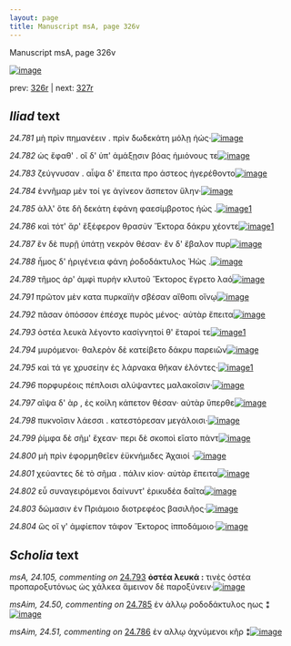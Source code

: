 ```yaml
---
layout: page
title: Manuscript msA, page 326v
---
```


Manuscript msA, page 326v

[![image](http://www.homermultitext.org/iipsrv?OBJ=IIP,1.0&FIF=/project/homer/pyramidal/deepzoom/hmt/vaimg/2017a/VA326VN_0828.tif&WID=100&CVT=JPEG)](http://www.homermultitext.org/ict2/?urn=urn:cite2:hmt:vaimg.2017a:VA326VN_0828)

prev:  [326r](../326r/) | next:  [327r](../327r/)

## *Iliad* text

*24.781* <a id="24.781"/> μὴ πρὶν πημανέειν . πρὶν δωδεκάτη μόλῃ ἠώς·[![image](http://www.homermultitext.org/iipsrv?OBJ=IIP,1.0&FIF=/project/homer/pyramidal/deepzoom/hmt/vaimg/2017a/VA326VN_0828.tif&RGN=0.497,0.217,0.41,0.0338&WID=1000&CVT=JPEG)](http://www.homermultitext.org/ict2/?urn=urn:cite2:hmt:vaimg.2017a:VA326VN_0828@0.497,0.217,0.41,0.0338)

*24.782* <a id="24.782"/> ὡς ἔφαθ' . οἳ δ' ὑπ' ἀμάξῃσιν βόας ἡμιόνους τε[![image](http://www.homermultitext.org/iipsrv?OBJ=IIP,1.0&FIF=/project/homer/pyramidal/deepzoom/hmt/vaimg/2017a/VA326VN_0828.tif&RGN=0.504,0.2372,0.41,0.0345&WID=1000&CVT=JPEG)](http://www.homermultitext.org/ict2/?urn=urn:cite2:hmt:vaimg.2017a:VA326VN_0828@0.504,0.2372,0.41,0.0345)

*24.783* <a id="24.783"/> ζεύγνυσαν . αἶψα δ' ἔπειτα προ άστεος ἠγερέθοντο[![image](http://www.homermultitext.org/iipsrv?OBJ=IIP,1.0&FIF=/project/homer/pyramidal/deepzoom/hmt/vaimg/2017a/VA326VN_0828.tif&RGN=0.493,0.256,0.424,0.0383&WID=1000&CVT=JPEG)](http://www.homermultitext.org/ict2/?urn=urn:cite2:hmt:vaimg.2017a:VA326VN_0828@0.493,0.256,0.424,0.0383)

*24.784* <a id="24.784"/> ἐννῆμαρ μὲν τοί γε ἀγίνεον ἄσπετον ὕλην·[![image](http://www.homermultitext.org/iipsrv?OBJ=IIP,1.0&FIF=/project/homer/pyramidal/deepzoom/hmt/vaimg/2017a/VA326VN_0828.tif&RGN=0.498,0.2748,0.366,0.033&WID=1000&CVT=JPEG)](http://www.homermultitext.org/ict2/?urn=urn:cite2:hmt:vaimg.2017a:VA326VN_0828@0.498,0.2748,0.366,0.033)

*24.785* <a id="24.785"/> ἀλλ' ὅτε δῆ δεκάτη ἐφάνη φαεσίμβροτος ἠὼς .[![image](http://www.homermultitext.org/iipsrv?OBJ=IIP,1.0&FIF=/project/homer/pyramidal/deepzoom/hmt/vaimg/2017a/VA326VN_0828.tif&RGN=0.499,0.2928,0.396,0.033&WID=1000&CVT=JPEG)](http://www.homermultitext.org/ict2/?urn=urn:cite2:hmt:vaimg.2017a:VA326VN_0828@0.499,0.2928,0.396,0.033)[1](#msAim_24.50)

*24.786* <a id="24.786"/> καὶ τότ' ἄρ' ἔξέφερον θρασὺν Ἕκτορα δάκρυ χέοντε[![image](http://www.homermultitext.org/iipsrv?OBJ=IIP,1.0&FIF=/project/homer/pyramidal/deepzoom/hmt/vaimg/2017a/VA326VN_0828.tif&RGN=0.501,0.3146,0.406,0.033&WID=1000&CVT=JPEG)](http://www.homermultitext.org/ict2/?urn=urn:cite2:hmt:vaimg.2017a:VA326VN_0828@0.501,0.3146,0.406,0.033)[1](#msAim_24.51)

*24.787* <a id="24.787"/> ἒν δὲ πυρῇ ὑπάτῃ νεκρὸν θέσαν· ἒν δ' ἔβαλον πυρ[![image](http://www.homermultitext.org/iipsrv?OBJ=IIP,1.0&FIF=/project/homer/pyramidal/deepzoom/hmt/vaimg/2017a/VA326VN_0828.tif&RGN=0.501,0.3303,0.414,0.0353&WID=1000&CVT=JPEG)](http://www.homermultitext.org/ict2/?urn=urn:cite2:hmt:vaimg.2017a:VA326VN_0828@0.501,0.3303,0.414,0.0353)

*24.788* <a id="24.788"/> ἦμος δ' ἠριγένεια φάνη ῥοδοδάκτυλος Ἠὼς .[![image](http://www.homermultitext.org/iipsrv?OBJ=IIP,1.0&FIF=/project/homer/pyramidal/deepzoom/hmt/vaimg/2017a/VA326VN_0828.tif&RGN=0.502,0.3506,0.38,0.0353&WID=1000&CVT=JPEG)](http://www.homermultitext.org/ict2/?urn=urn:cite2:hmt:vaimg.2017a:VA326VN_0828@0.502,0.3506,0.38,0.0353)

*24.789* <a id="24.789"/> τῆμος άρ' ἀμφὶ πυρὴν κλυτοῦ Ἕκτορος ἔγρετο λαό[![image](http://www.homermultitext.org/iipsrv?OBJ=IIP,1.0&FIF=/project/homer/pyramidal/deepzoom/hmt/vaimg/2017a/VA326VN_0828.tif&RGN=0.5,0.3724,0.406,0.0323&WID=1000&CVT=JPEG)](http://www.homermultitext.org/ict2/?urn=urn:cite2:hmt:vaimg.2017a:VA326VN_0828@0.5,0.3724,0.406,0.0323)

*24.791* <a id="24.791"/> πρῶτον μὲν κατα πυρκαϊὴν σβέσαν αἴθοπι οἴνῳ[![image](http://www.homermultitext.org/iipsrv?OBJ=IIP,1.0&FIF=/project/homer/pyramidal/deepzoom/hmt/vaimg/2017a/VA326VN_0828.tif&RGN=0.494,0.3911,0.406,0.0323&WID=1000&CVT=JPEG)](http://www.homermultitext.org/ict2/?urn=urn:cite2:hmt:vaimg.2017a:VA326VN_0828@0.494,0.3911,0.406,0.0323)

*24.792* <a id="24.792"/> πᾶσαν ὁπόσσον ἐπέσχε πυρὸς μένος· αὐτὰρ ἔπειτα[![image](http://www.homermultitext.org/iipsrv?OBJ=IIP,1.0&FIF=/project/homer/pyramidal/deepzoom/hmt/vaimg/2017a/VA326VN_0828.tif&RGN=0.492,0.4084,0.414,0.0278&WID=1000&CVT=JPEG)](http://www.homermultitext.org/ict2/?urn=urn:cite2:hmt:vaimg.2017a:VA326VN_0828@0.492,0.4084,0.414,0.0278)

*24.793* <a id="24.793"/> ὀστέα λευκὰ λέγοντο κασίγνητοί θ' ἕταροί τε[![image](http://www.homermultitext.org/iipsrv?OBJ=IIP,1.0&FIF=/project/homer/pyramidal/deepzoom/hmt/vaimg/2017a/VA326VN_0828.tif&RGN=0.491,0.4287,0.394,0.0278&WID=1000&CVT=JPEG)](http://www.homermultitext.org/ict2/?urn=urn:cite2:hmt:vaimg.2017a:VA326VN_0828@0.491,0.4287,0.394,0.0278)[1](#msA_24.105)

*24.794* <a id="24.794"/> μυρόμενοι· θαλερὸν δὲ κατείβετο δάκρυ παρειῶν[![image](http://www.homermultitext.org/iipsrv?OBJ=IIP,1.0&FIF=/project/homer/pyramidal/deepzoom/hmt/vaimg/2017a/VA326VN_0828.tif&RGN=0.498,0.4482,0.412,0.0278&WID=1000&CVT=JPEG)](http://www.homermultitext.org/ict2/?urn=urn:cite2:hmt:vaimg.2017a:VA326VN_0828@0.498,0.4482,0.412,0.0278)

*24.795* <a id="24.795"/> καὶ τά γε χρυσείην ἐς λάρνακα θῆκαν ἑλόντες·[![image](http://www.homermultitext.org/iipsrv?OBJ=IIP,1.0&FIF=/project/homer/pyramidal/deepzoom/hmt/vaimg/2017a/VA326VN_0828.tif&RGN=0.501,0.4632,0.412,0.0315&WID=1000&CVT=JPEG)](http://www.homermultitext.org/ict2/?urn=urn:cite2:hmt:vaimg.2017a:VA326VN_0828@0.501,0.4632,0.412,0.0315)[1](#msA_24.106)

*24.796* <a id="24.796"/> πορφυρέοις πέπλοισι αλύψαντες μαλακοῖσιν·[![image](http://www.homermultitext.org/iipsrv?OBJ=IIP,1.0&FIF=/project/homer/pyramidal/deepzoom/hmt/vaimg/2017a/VA326VN_0828.tif&RGN=0.498,0.485,0.412,0.0315&WID=1000&CVT=JPEG)](http://www.homermultitext.org/ict2/?urn=urn:cite2:hmt:vaimg.2017a:VA326VN_0828@0.498,0.485,0.412,0.0315)

*24.797* <a id="24.797"/> αῖψα δ' ὰρ , ἐς κοίλη κάπετον θέσαν· αὐτὰρ ὕπερθε[![image](http://www.homermultitext.org/iipsrv?OBJ=IIP,1.0&FIF=/project/homer/pyramidal/deepzoom/hmt/vaimg/2017a/VA326VN_0828.tif&RGN=0.491,0.5038,0.422,0.0315&WID=1000&CVT=JPEG)](http://www.homermultitext.org/ict2/?urn=urn:cite2:hmt:vaimg.2017a:VA326VN_0828@0.491,0.5038,0.422,0.0315)

*24.798* <a id="24.798"/> πυκνοῖσιν λάεσσι . κατεστόρεσαν μεγάλοισι·[![image](http://www.homermultitext.org/iipsrv?OBJ=IIP,1.0&FIF=/project/homer/pyramidal/deepzoom/hmt/vaimg/2017a/VA326VN_0828.tif&RGN=0.495,0.5225,0.389,0.03&WID=1000&CVT=JPEG)](http://www.homermultitext.org/ict2/?urn=urn:cite2:hmt:vaimg.2017a:VA326VN_0828@0.495,0.5225,0.389,0.03)

*24.799* <a id="24.799"/> ῥίμφα δὲ σῆμ' ἔχεαν· περι δὲ σκοποὶ εἵατο πάντ[![image](http://www.homermultitext.org/iipsrv?OBJ=IIP,1.0&FIF=/project/homer/pyramidal/deepzoom/hmt/vaimg/2017a/VA326VN_0828.tif&RGN=0.497,0.5383,0.407,0.0315&WID=1000&CVT=JPEG)](http://www.homermultitext.org/ict2/?urn=urn:cite2:hmt:vaimg.2017a:VA326VN_0828@0.497,0.5383,0.407,0.0315)

*24.800* <a id="24.800"/> μὴ πρὶν ἐφορμηθεῖεν ἐϋκνήμιδες Ἀχαιοί ·[![image](http://www.homermultitext.org/iipsrv?OBJ=IIP,1.0&FIF=/project/homer/pyramidal/deepzoom/hmt/vaimg/2017a/VA326VN_0828.tif&RGN=0.497,0.5578,0.397,0.0315&WID=1000&CVT=JPEG)](http://www.homermultitext.org/ict2/?urn=urn:cite2:hmt:vaimg.2017a:VA326VN_0828@0.497,0.5578,0.397,0.0315)

*24.801* <a id="24.801"/> χεύαντες δὲ τὸ σῆμα . πάλιν κίον· αὐτὰρ ἔπειτα[![image](http://www.homermultitext.org/iipsrv?OBJ=IIP,1.0&FIF=/project/homer/pyramidal/deepzoom/hmt/vaimg/2017a/VA326VN_0828.tif&RGN=0.492,0.5781,0.416,0.0315&WID=1000&CVT=JPEG)](http://www.homermultitext.org/ict2/?urn=urn:cite2:hmt:vaimg.2017a:VA326VN_0828@0.492,0.5781,0.416,0.0315)

*24.802* <a id="24.802"/> εὖ συναγειρόμενοι δαίνυντ' ἐρικυδέα δαῖτα[![image](http://www.homermultitext.org/iipsrv?OBJ=IIP,1.0&FIF=/project/homer/pyramidal/deepzoom/hmt/vaimg/2017a/VA326VN_0828.tif&RGN=0.499,0.5968,0.426,0.0315&WID=1000&CVT=JPEG)](http://www.homermultitext.org/ict2/?urn=urn:cite2:hmt:vaimg.2017a:VA326VN_0828@0.499,0.5968,0.426,0.0315)

*24.803* <a id="24.803"/> δώμασιν ἐν Πριάμοιο διοτρεφέος βασιλῆος·[![image](http://www.homermultitext.org/iipsrv?OBJ=IIP,1.0&FIF=/project/homer/pyramidal/deepzoom/hmt/vaimg/2017a/VA326VN_0828.tif&RGN=0.496,0.6149,0.416,0.0315&WID=1000&CVT=JPEG)](http://www.homermultitext.org/ict2/?urn=urn:cite2:hmt:vaimg.2017a:VA326VN_0828@0.496,0.6149,0.416,0.0315)

*24.804* <a id="24.804"/> ὣς οἵ γ' ἀμφίεπον τάφον Ἕκτορος ἱπποδάμοιο·[![image](http://www.homermultitext.org/iipsrv?OBJ=IIP,1.0&FIF=/project/homer/pyramidal/deepzoom/hmt/vaimg/2017a/VA326VN_0828.tif&RGN=0.492,0.6344,0.416,0.0338&WID=1000&CVT=JPEG)](http://www.homermultitext.org/ict2/?urn=urn:cite2:hmt:vaimg.2017a:VA326VN_0828@0.492,0.6344,0.416,0.0338)

## *Scholia* text

*msA, 24.105, commenting on* [24.793](#24.793)  <a id="msA_24.105"/> **ὀστέα λευκά :** τινὲς ὀστέα προπαροξυτόνως ὡς χάλκεα ἄμεινον δὲ παροξύνειν·[![image](http://www.homermultitext.org/iipsrv?OBJ=IIP,1.0&FIF=/project/homer/pyramidal/deepzoom/hmt/vaimg/2017a/VA326VN_0828.tif&RGN=0.232,0.4137,0.24,0.0405&WID=1000&CVT=JPEG)](http://www.homermultitext.org/ict2/?urn=urn:cite2:hmt:vaimg.2017a:VA326VN_0828@0.232,0.4137,0.24,0.0405)

*msAim, 24.50, commenting on* [24.785](#24.785)  <a id="msAim_24.50"/> ἐν ἀλλῳ ροδοδάκτυλος ηως ⁑[![image](http://www.homermultitext.org/iipsrv?OBJ=IIP,1.0&FIF=/project/homer/pyramidal/deepzoom/hmt/vaimg/2017a/VA326VN_0828.tif&RGN=0.441,0.2913,0.068,0.0383&WID=1000&CVT=JPEG)](http://www.homermultitext.org/ict2/?urn=urn:cite2:hmt:vaimg.2017a:VA326VN_0828@0.441,0.2913,0.068,0.0383)

*msAim, 24.51, commenting on* [24.786](#24.786)  <a id="msAim_24.51"/> ἐν αλλῳ ἀχνύμενοι κῆρ ⁑[![image](http://www.homermultitext.org/iipsrv?OBJ=IIP,1.0&FIF=/project/homer/pyramidal/deepzoom/hmt/vaimg/2017a/VA326VN_0828.tif&RGN=0.436,0.3251,0.065,0.0383&WID=1000&CVT=JPEG)](http://www.homermultitext.org/ict2/?urn=urn:cite2:hmt:vaimg.2017a:VA326VN_0828@0.436,0.3251,0.065,0.0383)